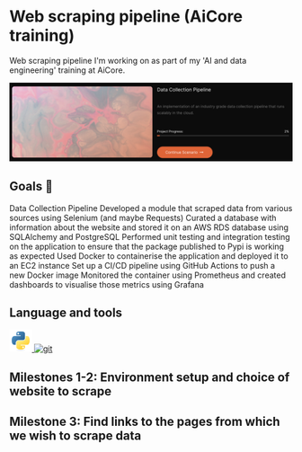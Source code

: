 # Web scraping pipeline (AiCore training)

Web scraping pipeline I'm working on as part of my 'AI and data engineering' training at AiCore.

![Image from the AiCore portal](images/portal.png)

## Goals 🏅

Data Collection Pipeline
Developed a module that scraped data from various sources using Selenium (and maybe Requests) 
Curated a database with information about the website and stored it on an AWS RDS database using SQLAlchemy and PostgreSQL
Performed unit testing and integration testing on the application to ensure that the package published to Pypi is working as expected
Used Docker to containerise the application and deployed it to an EC2 instance
Set up a CI/CD pipeline using GitHub Actions to push a new Docker image
Monitored the container using Prometheus and created dashboards to visualise those metrics using Grafana

## Language and tools

<p align="left"> <a href="https://www.python.org" target="_blank" rel="noreferrer"> <img src="https://raw.githubusercontent.com/devicons/devicon/master/icons/python/python-original.svg" alt="python" width="40" height="40"/> </a> <a href="https://git-scm.com/" target="_blank" rel="noreferrer"> <img src="https://www.vectorlogo.zone/logos/git-scm/git-scm-icon.svg" alt="git" width="40" height="40"/> </a> </p>

## Milestones 1-2: Environment setup and choice of website to scrape

## Milestone 3: Find links to the pages from which we wish to scrape data
